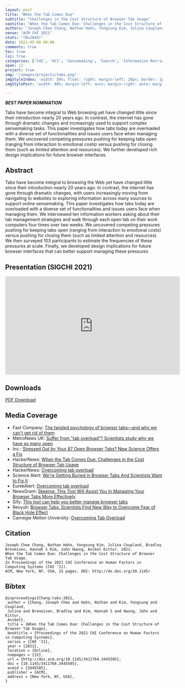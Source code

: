 ```yaml
---
layout: post
title: "When the Tab Comes Due"
subtitle: "Challenges in the Cost Structure of Browser Tab Usage"
seotitle: "When the Tab Comes Due: Challenges in the Cost Structure of Browser Tab Usage"
authors: "Joseph Chee Chang, Nathan Hahn, Yongsung Kim, Julina Coupland, Bradley Breneisen, Hannah S Kim, John Hwong, Aniket Kittur."
venue: "ACM CHI 2021"
stats: "(N=2844)"
date: 2021-05-08 08:00
comments: true
toc: true
lsi: true
categories: ['CHI', 'HCI', 'Sensemaking', 'Search', 'Information Retrieval', 'Interaction', 'Best Papers']
span: 12
project: true
img: "/images/projects/tabs.png"
imgStyleIndex: 'width: 50%; float: right; margin-left: 28px; border: 1px solid lightgray;'
imgStylePost: 'width: 80%; margin-left: auto; margin-right: auto; margin-top: 28px; border: 1px solid lightgray;'

---
```



***<i class="fa fa-trophy" aria-hidden="true"></i> BEST PAPER NOMINATION***
<br/>

Tabs have become integral to Web browsing yet have changed little since their
introduction nearly 20 years ago. In contrast, the internet has gone through
dramatic changes and increasingly used to support complex sensemaking tasks.
This paper investigates how tabs today are overloaded with a diverse set of
functionalities and issues users face when managing them. We uncovered
competing pressures pushing for keeping tabs open (ranging from interaction to
emotional costs) versus pushing for closing them (such as limited attention and
resources). We further developed rich design implications for future browser
interfaces.



<!--more-->

Abstract
----------------------
Tabs have become integral to browsing the Web yet have changed little since
their introduction nearly 20 years ago. In contrast, the internet has gone
through dramatic changes, with users increasingly moving from navigating to
websites to exploring information across many sources to support online
sensemaking. This paper investigates how tabs today are overloaded with a
diverse set of functionalities and issues users face when managing them. We
interviewed ten information workers asking about their tab management
strategies and walk through each open tab on their work computers four times
over two weeks. We uncovered competing pressures pushing for keeping tabs open
(ranging from interaction to emotional costs) versus pushing for closing them
(such as limited attention and resources). We then surveyed 103 participants to
estimate the frequencies of these pressures at scale. Finally, we developed
design implications for future browser interfaces that can better support
managing these pressures


Presentation (SIGCHI 2021)
----------------------
<iframe width="560" height="315" src="https://www.youtube.com/embed/pBjIrX9H-Ns" frameborder="0" allowfullscreen></iframe>



Downloads
----------------------
<a class="btn btn-default" href="/images/papers/tabs.pdf" target='_blank' onclick="_gaq.push(['_trackEvent', 'Paper', 'Alloy', 'PDF']);" role="button">PDF Download</a>

Media Coverage
----------------------
- Fast Company: [The twisted psychology of browser tabs—and why we can't get rid of them](https://www.fastcompany.com/90635776/the-twisted-psychology-of-browser-tabs-and-why-we-cant-get-rid-of-them)
- MetroNews UK: [Suffer from "tab overload"? Scientists study why we have so many open](https://metro.co.uk/2021/05/10/suffer-from-tab-overload-scientists-study-why-we-have-so-many-open-14540577/amp/)
- Inc.: [Stressed Out by Your 87 Open Browser Tabs? New Science Offers a Fix](https://www.inc.com/jessica-stillman/productivity-browser-tabs-carnegie-mellon.html)
- HackerNews: [When the Tab Comes Due: Challenges in the Cost Structure of Browser Tab Usage](https://news.ycombinator.com/item?id=27095701)
- HackerNews: [Overcoming tab overload](https://news.ycombinator.com/item?id=27157225)
- Science Alert: [We're Getting Buried in Browser Tabs And Scientists Want to Fix It](https://www.sciencealert.com/tab-overload-is-a-common-problem-for-people-browsing-the-internet-survey-finds)
- EurekAlert: [Overcoming tab overload](https://www.eurekalert.org/pub_releases/2021-05/cmu-oto050721.php)
- NewsGram: [Skeema: This Tool Will Assist You In Managing Your Browser Tabs More Effectively](https://www.newsgram.com/skeema-this-tool-will-assist-you-in-managing-your-browser-tabs-more-effectively/)
- Sify: [This tool can help you better manage browser tabs](https://www.sify.com/news/this-tool-can-help-you-better-manage-browser-tabs-news-education-vfjl5Ebfaiifc.html)
- Revyuh: [Browser Tabs: Scientists Find New Way to Overcome Fear of Black Hole Effect](https://www.revyuh.com/news/software/apps/browser-tabs-scientists-find-new-way-to-overcome-fear-of-black-hole-effect/)
- Carnegie Mellon University: [Overcoming Tab Overload](https://www.cmu.edu/news/stories/archives/2021/may/overcoming-tab-overload.html)

Citation
----------------------
```
Joseph Chee Chang, Nathan Hahn, Yongsung Kim, Julina Coupland, Bradley
Breneisen, Hannah S Kim, John Hwong, Aniket Kittur. 2021.
When the Tab Comes Due: Challenges in the Cost Structure of Browser Tab Usage.
In Proceedings of the 2021 CHI Conference on Human Factors in Computing Systems (CHI '21).
ACM, New York, NY, USA, 15 pages. DOI: http://dx.doi.org/10.1145/
```

Bibtex
----------------------
```
@inproceedings{Chang:tabs:2021,
 author = {Chang, Joseph Chee and Hahn, Nathan and Kim, Yongsung and Coupland,
 Julina and Breneisen, Bradley and Kim, Hannah S and Hwong, John and Kittur,
 Aniket},
 title = {When the Tab Comes Due: Challenges in the Cost Structure of Browser Tab Usage},
 booktitle = {Proceedings of the 2021 CHI Conference on Human Factors in Computing Systems},
 series = {CHI '21},
 year = {2021},
 location = {Online},
 numpages = {15},
 url = {http://doi.acm.org/10.1145/3411764.3445585},
 doi = {10.1145/3411764.3445585},
 acmid = {3445585},
 publisher = {ACM},
 address = {New York, NY, USA},
}
```
